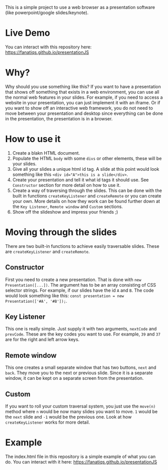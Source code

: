 This is a simple project to use a web browser as a presentation software (like powerpoint/google slides/keynote).
# Live  Demo
You can interact with this repository here: https://fanatiqs.github.io/presentationJS

# Why?
Why should you use something like this? If you want to have a presentation that shows off something that exists in a web environment, you can use all the normal web features in your slides. For example, if you need to access a website in your presentation, you can just implement it with an iframe. Or if you want to show off an interactive web framework, you do not need to move between your presentation and desktop since everything can be done in the presentation, the presentation is in a browser.

# How to use it
1. Create a blakn HTML document.
2. Populate the HTML `body` with some `divs` or other elements, these will be your slides.
2. Give all your slides a unique html id tag. A slide at this point would look something like this `<div id="A">this is a slide</div>`.
3. Create your presentation and tell it what id tags it should use. See `Constructor` section for more detail on how to use it.
4. Create a way of traversing through the slides. This can be done with the built in functions `createKeyListener` and `createRemote` or you can create your own. More details on how they work can be found further down at the `Key Listener`, `Remote window` and `Custom` sections.
5. Show off the slideshow and impress your friends ;)

# Moving through the slides
There are two built-in functions to achieve easily traversable slides. These are `createKeyListener` and `createRemote`.

## Constructor
First you need to create a new presentation. That is done with `new Presentation([...])`. The argument has to be an array consisting of CSS selector strings. For example, if our slides have the id `A` and `B`. The code would look something like this: `const presentation = new Presentation(['#A', '#B']);`.

## Key Listener
This one is really simple. Just supply it with two arguments, `nextCode` and `prevCode`. These are the key codes you want to use. For example, `39` and `37` are for the right and left arrow keys.

## Remote window
This one creates a small separate window that has two buttons, `next` and `back`. They move you to the next or previous slide. Since it is a separate window, it can be kept on a separate screen from the presentation.

## Custom
If you want to roll your custom traversal system, you just use the `move(n)` method where `n` would be now many slides you want to move. `1` would be the `next` slide and `-1` would be the previous one. Look at how `createKeyListener` works for more detail.

# Example
The index.html file in this repository is a simple example of what you can do. You can interact with it here:  https://fanatiqs.github.io/presentationJS 
